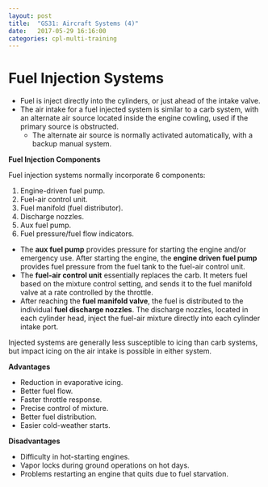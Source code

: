 ```yaml
---
layout: post
title:  "GS31: Aircraft Systems (4)"
date:   2017-05-29 16:16:00
categories: cpl-multi-training
---
```


# Fuel Injection Systems

 * Fuel is inject directly into the cylinders, or just ahead of the intake
   valve.
 * The air intake for a fuel injected system is similar to a carb system, with
   an alternate air source located inside the engine cowling, used if the
   primary source is obstructed.
    * The alternate air source is normally activated automatically, with a
      backup manual system.

**Fuel Injection Components**

Fuel injection systems normally incorporate 6 components:

 1. Engine-driven fuel pump.
 2. Fuel-air control unit.
 3. Fuel manifold (fuel distributor).
 4. Discharge nozzles.
 5. Aux fuel pump.
 6. Fuel pressure/fuel flow indicators.

 * The **aux fuel pump** provides pressure for starting the engine and/or
   emergency use. After starting the engine, the **engine driven fuel pump**
   provides fuel pressure from the fuel tank to the fuel-air control unit.
 * The **fuel-air control unit** essentially replaces the carb. It meters
   fuel based on the mixture control setting, and sends it to the fuel
   manifold valve at a rate controlled by the throttle.
 * After reaching the **fuel manifold valve**, the fuel is distributed to the
   individual **fuel discharge nozzles**. The discharge nozzles, located in
   each cylinder head, inject the fuel-air mixture directly into each
   cylinder intake port.

Injected systems are generally less susceptible to icing than carb systems,
but impact icing on the air intake is possible in either system.

**Advantages**

 * Reduction in evaporative icing.
 * Better fuel flow.
 * Faster throttle response.
 * Precise control of mixture.
 * Better fuel distribution.
 * Easier cold-weather starts.

**Disadvantages**

 * Difficulty in hot-starting engines.
 * Vapor locks during ground operations on hot days.
 * Problems restarting an engine that quits due to fuel starvation.
